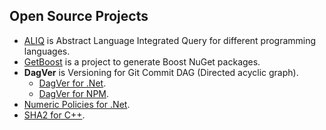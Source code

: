 ## Open Source Projects

- [ALIQ](https://github.com/sergey-shandar/aliq) is Abstract Language Integrated Query for different programming languages.
- [GetBoost](https://github.com/sergey-shandar/getboost/blob/master/readme.md) is a project to generate Boost NuGet packages.
- **DagVer** is Versioning for Git Commit DAG (Directed acyclic graph).
  - [DagVer for .Net](https://github.com/sergey-shandar/dagver-nuget).
  - [DagVer for NPM](https://github.com/sergey-shandar/dagver).
- [Numeric Policies for .Net](https://github.com/sergey-shandar/numeric-policies).
- [SHA2 for C++](https://github.com/sergey-shandar/sha2).
